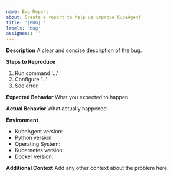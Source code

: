 ```yaml
---
name: Bug Report
about: Create a report to help us improve KubeAgent
title: '[BUG] '
labels: 'bug'
assignees: ''
---
```


**Description**
A clear and concise description of the bug.

**Steps to Reproduce**
1. Run command '...'
2. Configure '...'
3. See error

**Expected Behavior**
What you expected to happen.

**Actual Behavior**
What actually happened.

**Environment**
- KubeAgent version:
- Python version:
- Operating System:
- Kubernetes version:
- Docker version:

**Additional Context**
Add any other context about the problem here.
